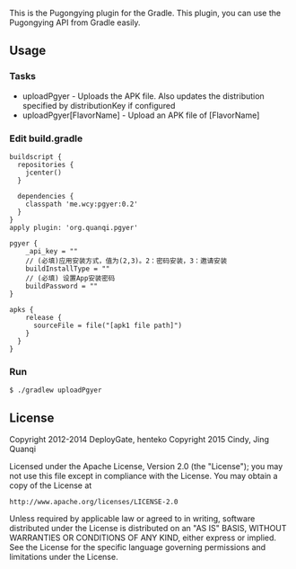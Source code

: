 This is the Pugongying plugin for the Gradle.
This plugin, you can use the Pugongying API from Gradle easily.


## Usage
### Tasks
* uploadPgyer              - Uploads the APK file. Also updates the distribution specified by distributionKey if configured
* uploadPgyer[FlavorName]  - Upload an APK file of [FlavorName]

### Edit build.gradle

```
buildscript {
  repositories {
    jcenter()
  }

  dependencies {
    classpath 'me.wcy:pgyer:0.2'
  }
}
apply plugin: 'org.quanqi.pgyer'

pgyer {
    _api_key = ""
    // (必填)应用安装方式，值为(2,3)。2：密码安装，3：邀请安装
    buildInstallType = ""
    // (必填) 设置App安装密码
    buildPassword = ""
}

apks {
    release {
      sourceFile = file("[apk1 file path]")
    }
  }
}
```

### Run

```
$ ./gradlew uploadPgyer
```

## License
Copyright 2012-2014 DeployGate, henteko
Copyright 2015 Cindy, Jing Quanqi

Licensed under the Apache License, Version 2.0 (the "License"); you may not use this file except in compliance with the License. You may obtain a copy of the License at

```
http://www.apache.org/licenses/LICENSE-2.0
```
Unless required by applicable law or agreed to in writing, software distributed under the License is distributed on an "AS IS" BASIS, WITHOUT WARRANTIES OR CONDITIONS OF ANY KIND, either express or implied. See the License for the specific language governing permissions and limitations under the License.
